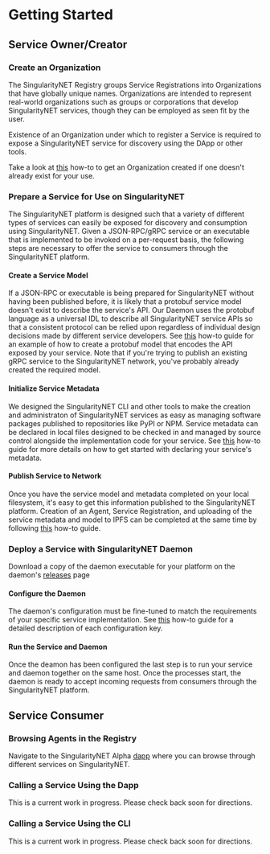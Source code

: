 # Getting Started

## Service Owner/Creator

### Create an Organization
The SingularityNET Registry groups Service Registrations into Organizations that have globally unique names.
Organizations are intended to represent real-world organizations such as groups or corporations that develop
SingularityNET services, though they can be employed as seen fit by the user.

Existence of an Organization under which to register a Service is required to expose a SingularityNET service
for discovery using the DApp or other tools.

Take a look at [this](Platform-How-Tos.md#create-an-organization-in-the-singularitynet-registry)
how-to to get an Organization created if one doesn't already exist for your use.

### Prepare a Service for Use on SingularityNET
The SingularityNET platform is designed such that a variety of different types of services can easily be exposed
for discovery and consumption using SingularityNET. Given a JSON-RPC/gRPC service or an executable that is implemented
to be invoked on a per-request basis, the following steps are necessary to offer the service to consumers
through the SingularityNET platform.

#### Create a Service Model
If a JSON-RPC or executable is being prepared for SingularityNET without having been published before, it is likely
that a protobuf service model doesn't exist to describe the service's API. Our Daemon uses the protobuf language as
a universal IDL to describe all SingularityNET service APIs so that a consistent protocol can be relied upon
regardless of individual design decisions made by different service developers. See
[this](Platform-How-Tos.md#create-a-service-model) how-to guide for an
example of how to create a protobuf model that encodes the API exposed by your service. Note that if you're trying to
publish an existing gRPC service to the SingularityNET network, you've probably already created the required model.

#### Initialize Service Metadata
We designed the SingularityNET CLI and other tools to make the creation and administraton of SingularityNET services
as easy as managing software packages published to repositories like PyPI or NPM. Service metadata can be declared
in local files designed to be checked in and managed by source control alongside the implementation code for your
service. See [this](Platform-How-Tos.md#initialize-service-metadata) how-to guide for
more details on how to get started with declaring your service's metadata.

#### Publish Service to Network
Once you have the service model and metadata completed on your local filesystem, it's easy to get this information
published to the SingularityNET platform. Creation of an Agent, Service Registration, and uploading of the service
metadata and model to IPFS can be completed at the same time by following
[this](Platform-How-Tos.md#publish-service-metadata) how-to guide.

### Deploy a Service with SingularityNET Daemon

Download a copy of the daemon executable for your platform on the daemon's
[releases](https://github.com/singnet/snet-daemon/releases) page

#### Configure the Daemon
The daemon's configuration must be fine-tuned to match the requirements of your specific service implementation.
See [this](Platform-How-Tos.md#configure-singularitynet-daemon) how-to guide for
a detailed description of each configuration key.

#### Run the Service and Daemon
Once the deamon has been configured the last step is to run your service and daemon together on the same host.
Once the processes start, the daemon is ready to accept incoming requests from consumers through the SingularityNET
platform.

## Service Consumer

### Browsing Agents in the Registry
Navigate to the SingularityNET Alpha [dapp](http://alpha.singularitynet.io) where you can browse through different
services on SingularityNET.

### Calling a Service Using the Dapp
This is a current work in progress. Please check back soon for directions.

### Calling a Service Using the CLI
This is a current work in progress. Please check back soon for directions.
